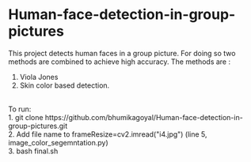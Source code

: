 # Human-face-detection-in-group-pictures
This project detects human faces in a group picture. For doing so two methods are combined to achieve high accuracy. 
The methods are :<br/>
1. Viola Jones<br/>
2. Skin color based detection.
<br/>
To run:<br/>
1. git clone  https://github.com/bhumikagoyal/Human-face-detection-in-group-pictures.git <br/>
2. Add file name to frameResize=cv2.imread("i4.jpg") (line 5, image_color_segemntation.py)<br/>
3. bash final.sh<br/>
